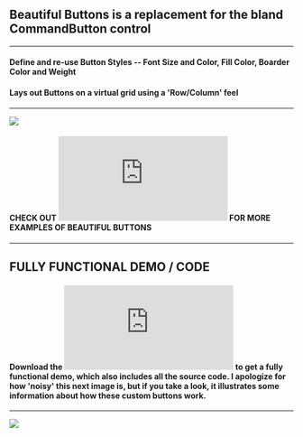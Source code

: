 ## Beautiful Buttons is a replacement for the bland CommandButton control
***
#### Define and re-use Button Styles -- Font Size and Color, Fill Color, Boarder Color and Weight
#### Lays out Buttons on a virtual grid using a 'Row/Column' feel
***
![](https://github.com/lopperman/just-VBA/blob/main/BeautifulButtons/beautifulButtons-legend.png?raw=true)
####  CHECK OUT ![THIS PDF](https://github.com/lopperman/just-VBA/raw/main/BeautifulButtons/BeautifulButtons.pdf) FOR MORE EXAMPLES OF BEAUTIFUL BUTTONS
***
## FULLY FUNCTIONAL DEMO / CODE
#### Download the ![BeautifulButtons.xlsm](https://github.com/lopperman/just-VBA/raw/main/BeautifulButtons/BeautifulButtons.xlsm) to get a fully functional demo, which also includes all the source code.  I apologize for how 'noisy' this next image is, but if you take a look, it illustrates some information about how these custom buttons work.
***
![](https://github.com/lopperman/just-VBA/blob/main/BeautifulButtons/ButtonInfo.png?raw=true)





